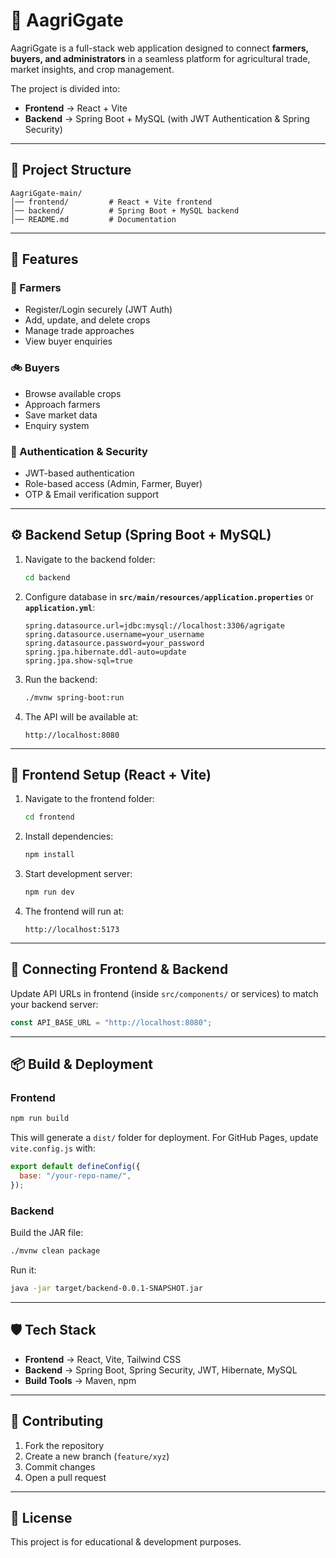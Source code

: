 # 🌾 AagriGgate

AagriGgate is a full-stack web application designed to connect **farmers, buyers, and administrators** in a seamless platform for agricultural trade, market insights, and crop management.

The project is divided into:

* **Frontend** → React + Vite
* **Backend** → Spring Boot + MySQL (with JWT Authentication & Spring Security)

---

## 📂 Project Structure

```
AagriGgate-main/
│── frontend/         # React + Vite frontend
│── backend/          # Spring Boot + MySQL backend
│── README.md         # Documentation
```

---

## 🚀 Features

### 🌱 Farmers

* Register/Login securely (JWT Auth)
* Add, update, and delete crops
* Manage trade approaches
* View buyer enquiries

### 🚲 Buyers

* Browse available crops
* Approach farmers
* Save market data
* Enquiry system

### 🔐 Authentication & Security

* JWT-based authentication
* Role-based access (Admin, Farmer, Buyer)
* OTP & Email verification support

---

## ⚙️ Backend Setup (Spring Boot + MySQL)

1. Navigate to the backend folder:

   ```bash
   cd backend
   ```

2. Configure database in **`src/main/resources/application.properties`** or **`application.yml`**:

   ```properties
   spring.datasource.url=jdbc:mysql://localhost:3306/agrigate
   spring.datasource.username=your_username
   spring.datasource.password=your_password
   spring.jpa.hibernate.ddl-auto=update
   spring.jpa.show-sql=true
   ```

3. Run the backend:

   ```bash
   ./mvnw spring-boot:run
   ```

4. The API will be available at:

   ```
   http://localhost:8080
   ```

---

## 🌈 Frontend Setup (React + Vite)

1. Navigate to the frontend folder:

   ```bash
   cd frontend
   ```

2. Install dependencies:

   ```bash
   npm install
   ```

3. Start development server:

   ```bash
   npm run dev
   ```

4. The frontend will run at:

   ```
   http://localhost:5173
   ```

---

## 🔗 Connecting Frontend & Backend

Update API URLs in frontend (inside `src/components/` or services) to match your backend server:

```js
const API_BASE_URL = "http://localhost:8080";
```

---

## 📦 Build & Deployment

### Frontend

```bash
npm run build
```

This will generate a `dist/` folder for deployment.
For GitHub Pages, update `vite.config.js` with:

```js
export default defineConfig({
  base: "/your-repo-name/",
});
```

### Backend

Build the JAR file:

```bash
./mvnw clean package
```

Run it:

```bash
java -jar target/backend-0.0.1-SNAPSHOT.jar
```

---

## 🛡️ Tech Stack

* **Frontend** → React, Vite, Tailwind CSS
* **Backend** → Spring Boot, Spring Security, JWT, Hibernate, MySQL
* **Build Tools** → Maven, npm

---

## 🤝 Contributing

1. Fork the repository
2. Create a new branch (`feature/xyz`)
3. Commit changes
4. Open a pull request

---

## 📜 License

This project is for educational & development purposes.
